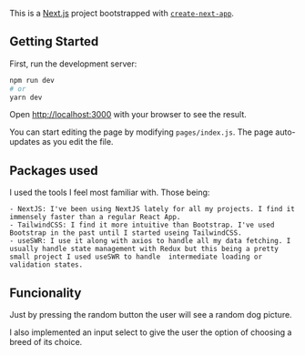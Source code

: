 This is a [Next.js](https://nextjs.org/) project bootstrapped with [`create-next-app`](https://github.com/vercel/next.js/tree/canary/packages/create-next-app).

## Getting Started

First, run the development server:

```bash
npm run dev
# or
yarn dev
```

Open [http://localhost:3000](http://localhost:3000) with your browser to see the result.

You can start editing the page by modifying `pages/index.js`. The page auto-updates as you edit the file.

## Packages used

I used the tools I feel most familiar with. Those being: 


    - NextJS: I've been using NextJS lately for all my projects. I find it immensely faster than a regular React App.
    - TailwindCSS: I find it more intuitive than Bootstrap. I've used Bootstrap in the past until I started useing TailwindCSS.
    - useSWR: I use it along with axios to handle all my data fetching. I usually handle state management with Redux but this being a pretty small project I used useSWR to handle  intermediate loading or validation states.

## Funcionality

Just by pressing the random button the user will see a random dog picture. 

I also implemented an input select to give the user the option of choosing a breed of its choice.

